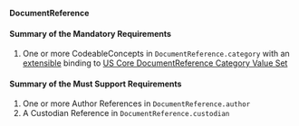 **DocumentReference**

#### Summary of the Mandatory Requirements
1. One or more  CodeableConcepts  in `DocumentReference.category`
with an [extensible](http://hl7.org/fhir/R4/terminologies.html#extensible)
 binding to [US Core DocumentReference Category Value Set](ValueSet-us-core-documentreference-category.html)

#### Summary of the Must Support Requirements
1. One or more Author References  in `DocumentReference.author`
1.  A Custodian Reference  in `DocumentReference.custodian`